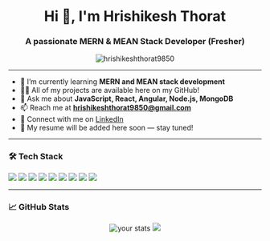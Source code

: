<h1 align="center">Hi 👋, I'm Hrishikesh Thorat</h1>
<h3 align="center">A passionate MERN & MEAN Stack Developer (Fresher)</h3>

<p align="center">
  <img src="https://komarev.com/ghpvc/?username=hrishikeshthorat9850&label=Profile%20views&color=0e75b6&style=flat" alt="hrishikeshthorat9850" />
</p>

---

- 🌱 I’m currently learning **MERN and MEAN stack development**
- 🧑‍💻 All of my projects are available here on my GitHub!
- 💬 Ask me about **JavaScript, React, Angular, Node.js, MongoDB**
- 📫 Reach me at **hrishikeshthorat9850@gmail.com**
- 🔗 Connect with me on [LinkedIn](https://www.linkedin.com/in/hrishithorat/)
- 📄 My resume will be added here soon — stay tuned!

---

### 🛠️ Tech Stack
<p>
  <img src="https://img.shields.io/badge/HTML5-E34F26?logo=html5&logoColor=white" />
  <img src="https://img.shields.io/badge/CSS3-1572B6?logo=css3&logoColor=white" />
  <img src="https://img.shields.io/badge/JavaScript-F7DF1E?logo=javascript&logoColor=000" />
  <img src="https://img.shields.io/badge/React-20232A?logo=react&logoColor=61DAFB" />
  <img src="https://img.shields.io/badge/Angular-DD0031?logo=angular&logoColor=white" />
  <img src="https://img.shields.io/badge/Node.js-339933?logo=nodedotjs&logoColor=white" />
  <img src="https://img.shields.io/badge/Express.js-000000?logo=express&logoColor=white" />
  <img src="https://img.shields.io/badge/MongoDB-47A248?logo=mongodb&logoColor=white" />
  <img src="https://img.shields.io/badge/Git-F05032?logo=git&logoColor=white" />
</p>


---

### 📈 GitHub Stats
<p align="center">
  <img src="https://github-readme-stats.vercel.app/api?username=hrishikeshthorat9850&show_icons=true&theme=radical" alt="your stats" />
  <img src="https://github-readme-stats.vercel.app/api/top-langs/?username=hrishikeshthorat9850&layout=compact&theme=radical" />
</p>
